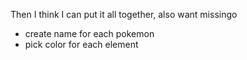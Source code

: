
Then I think I can put it all together, also want missingo

* create name for each pokemon
* pick color for each element
